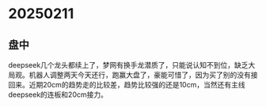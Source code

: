 # 20250211

## 盘中

deepseek几个龙头都续上了，梦网有换手龙潜质了，只能说认知不到位，缺乏大局观。机器人调整两天今天还行，跑赢大盘了，豪能可惜了，因为买了别的没有接回来。近期20cm的趋势走的比较差，趋势比较强的还是10cm，当然还有主线deepseek的连板和20cm接力。
